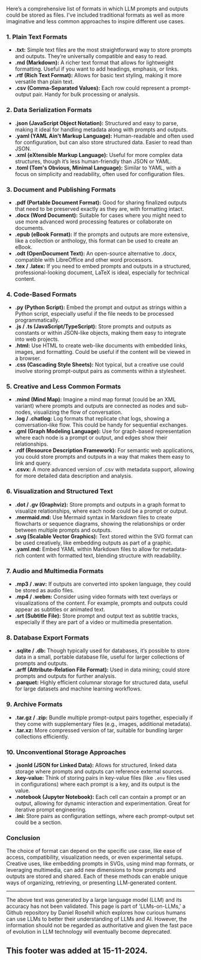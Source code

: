 Here’s a comprehensive list of formats in which LLM prompts and outputs could be stored as files. I've included traditional formats as well as more imaginative and less common approaches to inspire different use cases.

### 1. Plain Text Formats

- **.txt:** Simple text files are the most straightforward way to store prompts and outputs. They’re universally compatible and easy to read.
- **.md (Markdown):** A richer text format that allows for lightweight formatting. Useful if you want to add headings, emphasis, or links.
- **.rtf (Rich Text Format):** Allows for basic text styling, making it more versatile than plain text.
- **.csv (Comma-Separated Values):** Each row could represent a prompt-output pair. Handy for bulk processing or analysis.

### 2. Data Serialization Formats

- **.json (JavaScript Object Notation):** Structured and easy to parse, making it ideal for handling metadata along with prompts and outputs.
- **.yaml (YAML Ain't Markup Language):** Human-readable and often used for configuration, but can also store structured data. Easier to read than JSON.
- **.xml (eXtensible Markup Language):** Useful for more complex data structures, though it’s less human-friendly than JSON or YAML.
- **.toml (Tom's Obvious, Minimal Language):** Similar to YAML, with a focus on simplicity and readability, often used for configuration files.

### 3. Document and Publishing Formats

- **.pdf (Portable Document Format):** Good for sharing finalized outputs that need to be preserved exactly as they are, with formatting intact.
- **.docx (Word Document):** Suitable for cases where you might need to use more advanced word processing features or collaborate on documents.
- **.epub (eBook Format):** If the prompts and outputs are more extensive, like a collection or anthology, this format can be used to create an eBook.
- **.odt (OpenDocument Text):** An open-source alternative to .docx, compatible with LibreOffice and other word processors.
- **.tex / .latex:** If you need to embed prompts and outputs in a structured, professional-looking document, LaTeX is ideal, especially for technical content.

### 4. Code-Based Formats

- **.py (Python Script):** Embed the prompt and output as strings within a Python script, especially useful if the file needs to be processed programmatically.
- **.js / .ts (JavaScript/TypeScript):** Store prompts and outputs as constants or within JSON-like objects, making them easy to integrate into web projects.
- **.html:** Use HTML to create web-like documents with embedded links, images, and formatting. Could be useful if the content will be viewed in a browser.
- **.css (Cascading Style Sheets):** Not typical, but a creative use could involve storing prompt-output pairs as comments within a stylesheet.

### 5. Creative and Less Common Formats

- **.mind (Mind Map):** Imagine a mind map format (could be an XML variant) where prompts and outputs are connected as nodes and sub-nodes, visualizing the flow of conversation.
- **.log / .chatlog:** Log formats that replicate chat logs, showing a conversation-like flow. This could be handy for sequential exchanges.
- **.gml (Graph Modeling Language):** Use for graph-based representation where each node is a prompt or output, and edges show their relationships.
- **.rdf (Resource Description Framework):** For semantic web applications, you could store prompts and outputs in a way that makes them easy to link and query.
- **.csvx:** A more advanced version of .csv with metadata support, allowing for more detailed data description and analysis.

### 6. Visualization and Structured Text

- **.dot / .gv (Graphviz):** Store prompts and outputs in a graph format to visualize relationships, where each node could be a prompt or output.
- **.mermaid.md:** Use Mermaid syntax in Markdown files to create flowcharts or sequence diagrams, showing the relationships or order between multiple prompts and outputs.
- **.svg (Scalable Vector Graphics):** Text stored within the SVG format can be used creatively, like embedding outputs as part of a graphic.
- **.yaml.md:** Embed YAML within Markdown files to allow for metadata-rich content with formatted text, blending structure with readability.

### 7. Audio and Multimedia Formats

- **.mp3 / .wav:** If outputs are converted into spoken language, they could be stored as audio files.
- **.mp4 / .webm:** Consider using video formats with text overlays or visualizations of the content. For example, prompts and outputs could appear as subtitles or animated text.
- **.srt (Subtitle File):** Store prompt and output text as subtitle tracks, especially if they are part of a video or multimedia presentation.

### 8. Database Export Formats

- **.sqlite / .db:** Though typically used for databases, it’s possible to store data in a small, portable database file, useful for larger collections of prompts and outputs.
- **.arff (Attribute-Relation File Format):** Used in data mining; could store prompts and outputs for further analysis.
- **.parquet:** Highly efficient columnar storage for structured data, useful for large datasets and machine learning workflows.

### 9. Archive Formats

- **.tar.gz / .zip:** Bundle multiple prompt-output pairs together, especially if they come with supplementary files (e.g., images, additional metadata).
- **.tar.xz:** More compressed version of tar, suitable for bundling larger collections efficiently.

### 10. Unconventional Storage Approaches

- **.jsonld (JSON for Linked Data):** Allows for structured, linked data storage where prompts and outputs can reference external sources.
- **.key-value:** Think of storing pairs in key-value files (like `.env` files used in configurations) where each prompt is a key, and its output is the value.
- **.notebook (Jupyter Notebook):** Each cell can contain a prompt or an output, allowing for dynamic interaction and experimentation. Great for iterative prompt engineering.
- **.ini:** Store pairs as configuration settings, where each prompt-output set could be a section.

### Conclusion

The choice of format can depend on the specific use case, like ease of access, compatibility, visualization needs, or even experimental setups. Creative uses, like embedding prompts in SVGs, using mind map formats, or leveraging multimedia, can add new dimensions to how prompts and outputs are stored and shared. Each of these methods can enable unique ways of organizing, retrieving, or presenting LLM-generated content.

---

The above text was generated by a large language model (LLM) and its accuracy has not been validated. This page is part of 'LLMs-on-LLMs,' a Github repository by Daniel Rosehill which explores how curious humans can use LLMs to better their understanding of LLMs and AI. However, the information should not be regarded as authoritative and given the fast pace of evolution in LLM technology will eventually become deprecated. 

This footer was added at 15-11-2024.
---